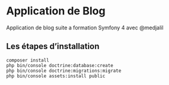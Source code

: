 # Application de Blog

Application de blog suite a formation Symfony 4  avec @medjalil

## Les étapes d’installation

```
composer install
php bin/console doctrine:database:create
php bin/console doctrine:migrations:migrate
php bin/console assets:install public
```
